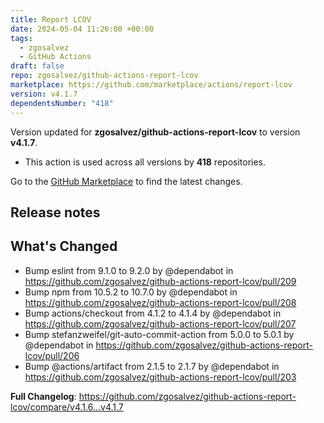 ```yaml
---
title: Report LCOV
date: 2024-05-04 11:26:00 +00:00
tags:
  - zgosalvez
  - GitHub Actions
draft: false
repo: zgosalvez/github-actions-report-lcov
marketplace: https://github.com/marketplace/actions/report-lcov
version: v4.1.7
dependentsNumber: "418"
---
```



Version updated for **zgosalvez/github-actions-report-lcov** to version **v4.1.7**.
- This action is used across all versions by **418** repositories.

Go to the [GitHub Marketplace](https://github.com/marketplace/actions/report-lcov) to find the latest changes.

## Release notes

## What's Changed
* Bump eslint from 9.1.0 to 9.2.0 by @dependabot in https://github.com/zgosalvez/github-actions-report-lcov/pull/209
* Bump npm from 10.5.2 to 10.7.0 by @dependabot in https://github.com/zgosalvez/github-actions-report-lcov/pull/208
* Bump actions/checkout from 4.1.2 to 4.1.4 by @dependabot in https://github.com/zgosalvez/github-actions-report-lcov/pull/207
* Bump stefanzweifel/git-auto-commit-action from 5.0.0 to 5.0.1 by @dependabot in https://github.com/zgosalvez/github-actions-report-lcov/pull/206
* Bump @actions/artifact from 2.1.5 to 2.1.7 by @dependabot in https://github.com/zgosalvez/github-actions-report-lcov/pull/203


**Full Changelog**: https://github.com/zgosalvez/github-actions-report-lcov/compare/v4.1.6...v4.1.7
